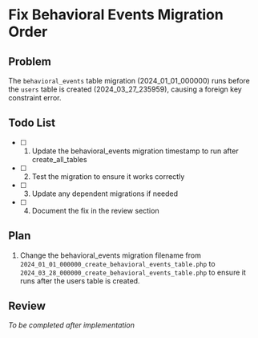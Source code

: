 # Fix Behavioral Events Migration Order

## Problem
The `behavioral_events` table migration (2024_01_01_000000) runs before the `users` table is created (2024_03_27_235959), causing a foreign key constraint error.

## Todo List

- [ ] 1. Update the behavioral_events migration timestamp to run after create_all_tables
- [ ] 2. Test the migration to ensure it works correctly
- [ ] 3. Update any dependent migrations if needed
- [ ] 4. Document the fix in the review section

## Plan
1. Change the behavioral_events migration filename from `2024_01_01_000000_create_behavioral_events_table.php` to `2024_03_28_000000_create_behavioral_events_table.php` to ensure it runs after the users table is created.

## Review
*To be completed after implementation* 
